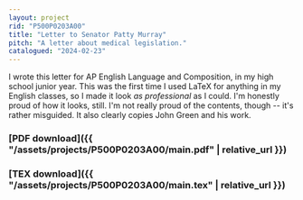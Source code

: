 ```yaml
---
layout: project
rid: "P500P0203A00"
title: "Letter to Senator Patty Murray"
pitch: "A letter about medical legislation."
catalogued: "2024-02-23"
---
```


I wrote this letter for AP English Language and Composition, in my high school
junior year. This was the first time I used LaTeX for anything in my English
classes, so I made it look *as professional* as I could. I'm honestly proud of
how it looks, still. I'm not really proud of the contents, though -- it's rather
misguided. It also clearly copies John Green and his work.

### [PDF download]({{ "/assets/projects/P500P0203A00/main.pdf" | relative_url }})
### [TEX download]({{ "/assets/projects/P500P0203A00/main.tex" | relative_url }})

